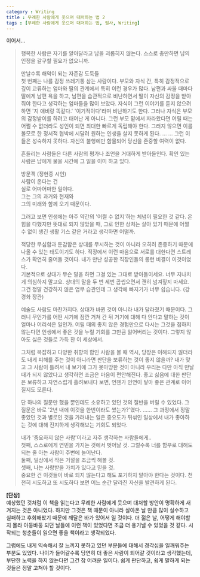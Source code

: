 ```yaml
---
category : Writing
title : 무례한 사람에게 웃으며 대처하는 법 2
tags : [무례한 사람에게 웃으며 대처하는 법, 필사, Writing]
---
```


이어서...

> 행복한 사람은 자기를 알아달라고 남을 괴롭히지 않는다. 스스로 충만하면 남의 인정을 갈구할 필요가 없으니까.
> 
> 만날수록 해악이 되는 자존감 도둑들  
> 첫 번째는 나를 감정 쓰레기통 삼는 사람이다. 부모와 자식 간, 특히 감정적으로 깊이 교류하는 엄마와 딸의 관계에서 특히 이런 경우가 많다. 남편과 싸울 때마다 딸에게 남편 욕을 하고, 남편을 습관적으로 비난하면서 딸이 자신의 감정을 받아줘야 한다고 생각하는 엄마들을 많이 보았다. 자식이 그런 이야기를 듣지 않으려 하면 '지 애비랑 똑같다.' '이기적이다'라며 비난하기도 한다. 그러나 자식은 부모의 감정받이를 하려고 태어난 게 아니다. 그런 부모 밑에서 자라왔다면 어릴 때는 어쩔 수 없더라도 성인이 되면 최대한 빠르게 독립해야 한다. 그러지 않으면 이를 볼모로 한 정서적 협박에 시달려 원하는 인생을 살지 못하게 된다. ... ... 그런 이들은 성숙하지 못하다. 자신의 불행에만 함물되어 당신을 존중할 여력이 없다.
> 
> 흔들리는 사람들은 다른 사람의 평가나 조언을 거대하게 받아들인다. 확인 있는 사람은 남에게 물을 시간에 그 일을 이미 하고 있다.
> 
> 방문객 (정현종 시인)  
> 사람이 온다는 건  
> 실로 어마어마한 일이다.  
> 그는 그의 과거와 현재와  
> 그의 미래와 함께 오기 때문이다.  
> 
> 그러고 보면 인생에는 아주 약간의 '어쩔 수 없지'하는 체념이 필요한 것 같다. 온 힘을 다했지만 뜻대로 되지 않았을 때, 그로 인한 상처는 살아 있기 때문에 어쩔 수 없이 생긴 생활 기스 같은 거라고 생각하면 어떨까.  
> 
> 적당한 무심함과 둔감함은 상대를 무시하는 것이 아니라 오히려 존중하기 때문에 나올 수 있는 태도이기도 하다. 직장에서 이런 마음으로 서로를 대한다면 스트레스가 확연히 줄어들 것이다. 내가 만난 성공한 직장인들의 롱런 비결이 이것이었다.  
> 기본적으로 상대가 무슨 말을 하면 그걸 있는 그대로 받아들이세요. 너무 지나치게 의심하지 말고요. 상대의 말을 두 번 세번 곱씹으면서 괜히 넘겨짚지 마세요. 그건 정말 건강하지 않은 업무 습관인데 그 생각에 빠지기가 너무 쉽습니다. (강경화 장관)  
> 
> 예술도 사람도 마찬가지다. 상대가 바뀐 것이 아니라 내가 달라졌기 때문이다. 그러니 무언가를 어떤 시기에 잠깐 거쳐 간 뒤 거기에 대해 다 안다고 말하는 것이 얼마나 어리석은 일인가. 어릴 때의 좋지 않은 경험만으로 다시는 그것을 접하지 않는다면 인생에서 좋은 것을 누릴 기회를 그만큼 잃어버리는 것이다. 그렇지 않아도 싫은 것들로 가득 찬 이 세상에서.  
> 
> 그처럼 복잡하고 다양한 취향의 합인 사람을 볼 때 역시, 당장은 이해되지 않더라도 내게 피해를 주는 것이 아니라면 판단을 보류하는 것이 좋지 않을까? 내가 맞고 그 사람이 틀려서 내 보기에 그가 못마땅한 것이 아니라 우리는 다만 아직 만날 때가 되지 않았다고 생각하면 조금은 마음이 편안해진다. 좋고 싫음에 대한 판단은 보류하고 자연스럽게 흘려보내다 보면, 언젠가 인연이 닿아 좋은 관계로 이어질지도 모른다.  
> 
> 단 하나의 질문만 했을 뿐인데도 소유하고 있던 것의 절반을 버릴 수 있었다. 그 질문은 바로 '2년 내에 이것을 한번이라도 썼는가?'였다. ...... 그 과정에서 정말 좋았던 것과 별로인 것을 가려내는 일은 중요도가 뒤섞인 일상에서 내가 좋아하는 것에 대해 진지하게 생각해보는 기회도 되었다.  
> 
> 내가 '중요하지 않은 사람'이라고 자주 생각하는 사람들에게..  
> 첫째, 스스로에게 연민을 가지는 것에서 벗어날 것. 그럴수록 너를 함부로 대해도 되는 줄 아는 사람이 주변에 늘어난다.  
> 둘째, 일상에서 작은 거절을 조금씩 해볼 것.  
> 셋째, 나는 사랑받을 가치가 있다고 믿을 것.  
> 중요한 건 이것들이 바로 되지 않는다고 해도 포기하지 말아야 한다는 것이다. 천천히 시도하고 또 시도하다 보면 어느 순간 달라진 자신을 발견하게 된다. 
> 

**[단상]**  
예상했던 것처럼 이 책을 읽는다고 무례한 사람에게 웃으며 대처할 방안이 명확하게 새겨지는 것은 아니었다. 하지만 그것은 책 때문이 아니라 살아온 날 만큼 많이 실수하고 실패하고 후회해봤기 때문에 깨달은 바가 있어서 일 것이다. 더 젊은 날, 어떻게 해야할지 몰라 아둥바둥 되던 날들에 이런 책이 있었다면 조금 더 용기낼 수 있었을 것 같다. 시작되는 청춘들이 읽으면 좋을 책이라고 생각되었다.  

그럼에도 내게 익숙해서 잘 느끼지 못하고 있던 부분들에 대해서 경각심을 일깨워주는 부분도 있었다. 나이가 들어갈수록 당연히 더 좋은 사람이 되어갈 것이라고 생각했는데, 부단한 노력을 하지 않는다면 그건 참 어려운 일이다. 쉽게 판단하고, 쉽게 말하게 되는 것들은 정말 고쳐야 할 것이다.  